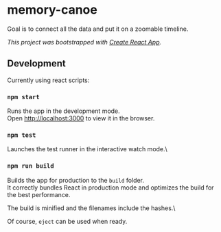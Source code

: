 # memory-canoe

Goal is to connect all the data and put it on a zoomable timeline.

_This project was bootstrapped with [Create React App](https://github.com/facebook/create-react-app)._

## Development

Currently using react scripts:

### `npm start`

Runs the app in the development mode.\
Open [http://localhost:3000](http://localhost:3000) to view it in the browser.

### `npm test`

Launches the test runner in the interactive watch mode.\

### `npm run build`

Builds the app for production to the `build` folder.\
It correctly bundles React in production mode and optimizes the build for the best performance.

The build is minified and the filenames include the hashes.\

Of course, `eject` can be used when ready.
